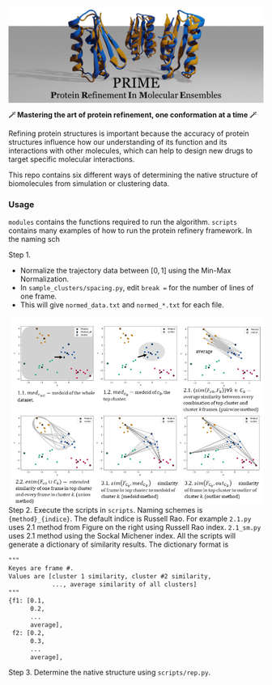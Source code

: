 <img src="img/header.jpg" width="1000" height=auto align="center"></a>

**🪄 Mastering the art of protein refinement, one conformation at a time 🪄**

Refining protein structures is important because the accuracy of protein structures influence how our understanding of its function and its interactions with other molecules, which can help to design new drugs to target specific molecular interactions.  

This repo contains six different ways of determining the native structure of biomolecules from simulation or clustering data. 

### Usage
`modules` contains the functions required to run the algorithm. `scripts` contains many examples of how to run the protein refinery framework. In the naming sch

Step 1. 
- Normalize the trajectory data between $[0,1]$ using the Min-Max Normalization. 
- In `sample_clusters/spacing.py`, edit `break =` for the number of lines of one frame. 
- This will give `normed_data.txt` and `normed_*.txt` for each file. 

<img src="img/methods.jpg" width="500" height=auto align="right"></a>

Step 2. Execute the scripts in `scripts`. Naming schemes is `{method}_{indice}`. The default indice is Russell Rao. For example `2.1.py` uses 2.1 method from Figure on the right using Russell Rao index. `2.1_sm.py` uses 2.1 method using the Sockal Michener index. All the scripts will generate a dictionary of similarity results.
The dictionary format is 
```
"""
Keyes are frame #.
Values are [cluster 1 similarity, cluster #2 similarity, 
            ..., average similarity of all clusters]
"""
{f1: [0.1,
      0.2,
      ...
      average],
 f2: [0.2,
      0.3,
      ...
      average],
```
Step 3. Determine the native structure using `scripts/rep.py`.

